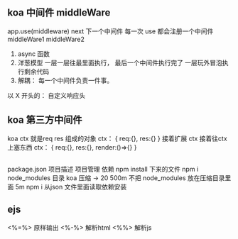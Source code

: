 ## koa 中间件 middleWare
app.use(middleware)
next 下一个中间件 
每一次 use 都会注册一个中间件
middleWare1 middleWare2 
1. async 函数
2. 洋葱模型 一层一层往最里面执行， 最后一个中间件执行完了 一层玩外冒泡执行剩余代码
3. 解耦： 每一个中间件负责一件事。

以 X 开头的： 自定义响应头
## koa 第三方中间件 
koa ctx 就是req res 组成的对象
ctx： {
    req:{},
    res:{}
}
接着扩展 ctx 接着往ctx 上塞东西 
ctx： {
    req:{},
    res:{},
    render:()=>{}
}
## 
package.json 项目描述 项目管理
依赖 npm install 下来的文件
npm i node_modules 目录
koa 压缩 -> 20 500m
不把 node_modules 放在压缩目录里面 5m
npm i 从json 文件里面读取依赖安装

## ejs 
<%=%> 原样输出
<%-%> 解析html
<%%> 解析js

